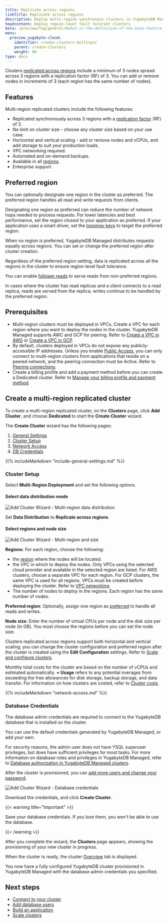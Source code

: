 ```yaml
---
title: Replicate across regions
linkTitle: Replicate across regions
description: Deploy multi-region synchronous clusters in YugabyteDB Managed.
headcontent: Deploy region-level fault tolerant clusters
beta: /preview/faq/general/#what-is-the-definition-of-the-beta-feature-tag
menu:
  preview_yugabyte-cloud:
    identifier: create-clusters-multisync
    parent: create-clusters
    weight: 60
type: docs
---
```


Clusters [replicated across regions](../../create-clusters-topology/#replicate-across-regions) include a minimum of 3 nodes spread across 3 regions with a replication factor (RF) of 3. You can add or remove nodes in increments of 3 (each region has the same number of nodes).

## Features

Multi-region replicated clusters include the following features:

- Replicated synchronously across 3 regions with a [replication factor](../../../../architecture/docdb-replication/replication/) (RF) of 3.
- No limit on cluster size - choose any cluster size based on your use case.
- Horizontal and vertical scaling - add or remove nodes and vCPUs, and add storage to suit your production loads.
- VPC networking required.
- Automated and on-demand backups.
- Available in all [regions](../../../release-notes#cloud-provider-regions).
- Enterprise support.

## Preferred region

You can optionally designate one region in the cluster as preferred. The preferred region handles all read and write requests from clients.

Designating one region as preferred can reduce the number of network hops needed to process requests. For lower latencies and best performance, set the region closest to your application as preferred. If your application uses a smart driver, set the [topology keys](../../../../drivers-orms/smart-drivers/#topology-aware-connection-load-balancing) to target the preferred region.

When no region is preferred, YugabyteDB Managed distributes requests equally across regions. You can set or change the preferred region after cluster creation.

Regardless of the preferred region setting, data is replicated across all the regions in the cluster to ensure region-level fault tolerance.

You can enable [follower reads](../../../../explore/ysql-language-features/going-beyond-sql/follower-reads-ysql/) to serve reads from non-preferred regions.

In cases where the cluster has read replicas and a client connects to a read replica, reads are served from the replica; writes continue to be handled by the preferred region.

## Prerequisites

- Multi-region clusters must be deployed in VPCs. Create a VPC for each region where you want to deploy the nodes in the cluster. YugabyteDB Managed supports AWC and GCP for peering. Refer to [Create a VPC in AWS](../../cloud-vpcs/cloud-add-vpc-aws/#create-a-vpc) or [Create a VPC in GCP](../../cloud-vpcs/cloud-add-vpc-gcp/#create-a-vpc).
- By default, clusters deployed in VPCs do not expose any publicly-accessible IP addresses. Unless you enable [Public Access](../../../cloud-secure-clusters/add-connections/), you can only connect to multi-region clusters from applications that reside on a peered network, and the peering connection must be Active. Refer to [Peering connections](../../cloud-vpcs/cloud-add-peering).
- Create a billing profile and add a payment method before you can create a Dedicated cluster. Refer to [Manage your billing profile and payment method](../../../cloud-admin/cloud-billing-profile/).

## Create a multi-region replicated cluster

To create a multi-region replicated cluster, on the **Clusters** page, click **Add Cluster**, and choose **Dedicated** to start the **Create Cluster** wizard.

The **Create Cluster** wizard has the following pages:

1. [General Settings](#general-settings)
1. [Cluster Setup](#cluster-setup)
1. [Network Access](#network-access)
1. [DB Credentials](#database-credentials)

{{% includeMarkdown "include-general-settings.md" %}}

### Cluster Setup

Select **Multi-Region Deployment** and set the following options.

#### Select data distribution mode

![Add Cluster Wizard - Multi-region data distribution](/images/yb-cloud/cloud-addcluster-multisync-data.png)

Set **Data Distribution** to **Replicate across regions**.

#### Select regions and node size

![Add Cluster Wizard - Multi-region and size](/images/yb-cloud/cloud-addcluster-multisync.png)

**Regions**: For each region, choose the following:

- the [region](../../../release-notes#cloud-provider-regions) where the nodes will be located.
- the VPC in which to deploy the nodes. Only VPCs using the selected cloud provider and available in the selected region are listed. For AWS clusters, choose a separate VPC for each region. For GCP clusters, the same VPC is used for all regions. VPCs must be created before deploying the cluster. Refer to [VPC networking](../../cloud-vpcs/).
- The number of nodes to deploy in the regions. Each region has the same number of nodes.

**Preferred region**: Optionally, assign one region as [preferred](#preferred-region) to handle all reads and writes.

**Node size**: Enter the number of virtual CPUs per node and the disk size per node (in GB). You must choose the regions before you can set the node size.

Clusters replicated across regions support both horizontal and vertical scaling; you can change the cluster configuration and preferred region after the cluster is created using the **Edit Configuration** settings. Refer to [Scale and configure clusters](../../../cloud-clusters/configure-clusters#infrastructure).

Monthly total costs for the cluster are based on the number of vCPUs and estimated automatically. **+ Usage** refers to any potential overages from exceeding the free allowances for disk storage, backup storage, and data transfer. For information on how clusters are costed, refer to [Cluster costs](../../../cloud-admin/cloud-billing-costs/).

{{% includeMarkdown "network-access.md" %}}

### Database Credentials

The database admin credentials are required to connect to the YugabyteDB database that is installed on the cluster.

You can use the default credentials generated by YugabyteDB Managed, or add your own.

For security reasons, the admin user does not have YSQL superuser privileges, but does have sufficient privileges for most tasks. For more information on database roles and privileges in YugabyteDB Managed, refer to [Database authorization in YugabyteDB Managed clusters](../../../cloud-secure-clusters/cloud-users/).

After the cluster is provisioned, you can [add more users and change your password](../../../cloud-secure-clusters/add-users/).

![Add Cluster Wizard - Database credentials](/images/yb-cloud/cloud-addcluster-admin.png)

Download the credentials, and click **Create Cluster**.

{{< warning title="Important" >}}

Save your database credentials. If you lose them, you won't be able to use the database.

{{< /warning >}}

After you complete the wizard, the **Clusters** page appears, showing the provisioning of your new cluster in progress.

When the cluster is ready, the cluster [Overview](../../../cloud-monitor/overview/) tab is displayed.

You now have a fully configured YugabyteDB cluster provisioned in YugabyteDB Managed with the database admin credentials you specified.

## Next steps

- [Connect to your cluster](../../../cloud-connect/)
- [Add database users](../../../cloud-secure-clusters/add-users/)
- [Build an application](../../../../develop/build-apps/)
- [Scale clusters](../../../cloud-clusters/configure-clusters/#replicate-across-regions-clusters)

